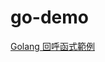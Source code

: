 # go-demo
[Golang 回呼函式範例](https://matthung0807.blogspot.com/2022/01/go-callback-function-example.html)

